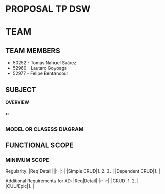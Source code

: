 # PROPOSAL TP DSW

# TEAM
## TEAM MEMBERS
* 50252 - Tomás Nahuel Suárez
* 52960 - Lautaro Goyoaga
* 52977 - Felipe Bentancour

## SUBJECT
#### OVERVIEW

### ''

### MODEL OR CLASESS DIAGRAM



## FUNCTIONAL SCOPE

### MINIMUM SCOPE

Regularity:
|Req|Detail|
|:-|:-|
|Simple CRUD|1. 2. 3. |
|Dependent CRUD|1. |

Additional Requirements for AD:
|Req|Detail|
|:-|:-|
|CRUD |1. 2. |
|CUU/Epic|1. |
